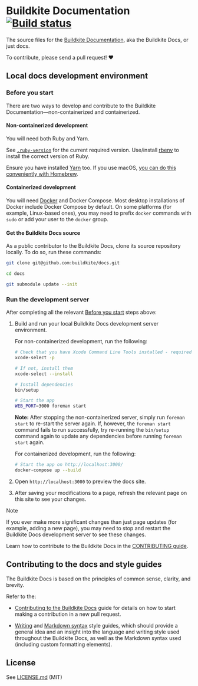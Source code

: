 # Buildkite Documentation [![Build status](https://badge.buildkite.com/b1b9e3ef9d893c087f5e5c0a2d04c258ba393bed2379273f63.svg?branch=main)](https://buildkite.com/buildkite/docs)

The source files for the [Buildkite Documentation](https://buildkite.com/docs), aka the Buildkite Docs, or just docs.

To contribute, please send a pull request! :heart:

## Local docs development environment

### Before you start

There are two ways to develop and contribute to the Buildkite Documentation—non-containerized and containerized.

#### Non-containerized development

You will need both Ruby and Yarn.

See [`.ruby-version`](.ruby-version) for the current required version. Use/install [rbenv](https://github.com/rbenv/rbenv) to install the correct version of Ruby.

Ensure you have installed [Yarn](https://classic.yarnpkg.com/en/) too. If you use macOS, [you can do this conveniently with Homebrew](https://formulae.brew.sh/formula/yarn).

#### Containerized development

You will need [Docker](https://www.docker.com/) and Docker Compose.
Most desktop installations of Docker include Docker Compose by default.
On some platforms (for example, Linux-based ones), you may need to prefix `docker` commands with `sudo` or add your user to the `docker` group.

#### Get the Buildkite Docs source

As a public contributor to the Buildkite Docs, clone its source repository locally. To do so, run these commands:

```bash
git clone git@github.com:buildkite/docs.git

cd docs

git submodule update --init
```

### Run the development server

After completing all the relevant [Before you start](#before-you-start) steps above:

1. Build and run your local Buildkite Docs development server environment.

   For non-containerized development, run the following:

   ```bash
   # Check that you have Xcode Command Line Tools installed - required to build dependencies
   xcode-select -p

   # If not, install them
   xcode-select --install

   # Install dependencies
   bin/setup

   # Start the app
   WEB_PORT=3000 foreman start
   ```

   **Note:** After stopping the non-containerized server, simply run `foreman start` to re-start the server again. If, however, the `foreman start` command fails to run successfully, try re-running the `bin/setup` command again to update any dependencies before running `foreman start` again.

   For containerized development, run the following:

   ```bash
   # Start the app on http://localhost:3000/
   docker-compose up --build
   ```

1. Open `http://localhost:3000` to preview the docs site.

1. After saving your modifications to a page, refresh the relevant page on this site to see your changes.

> [!NOTE]
> If you ever make more significant changes than just page updates (for example, adding a new page), you may need to stop and restart the Buildkite Docs development server to see these changes.

Learn how to contribute to the Buildkite Docs in the [CONTRIBUTING guide](./CONTRIBUTING.md).

## Contributing to the docs and style guides

The Buildkite Docs is based on the principles of common sense, clarity, and brevity.

Refer to the:

- [Contributing to the Buildkite Docs](CONTRIBUTING.md) guide for details on how to start making a contribution in a new pull request.

- [Writing](/styleguides/writing-style.md) and [Markdown syntax](/styleguides/markdown-syntax-style.md) style guides, which should provide a general idea and an insight into the language and writing style used throughout the Buildkite Docs, as well as the Markdown syntax used (including custom formatting elements).

## License

See [LICENSE.md](LICENSE.md) (MIT)
